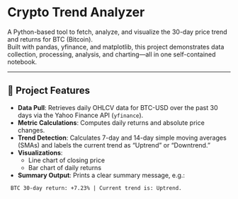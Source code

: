 # Crypto Trend Analyzer

A Python-based tool to fetch, analyze, and visualize the 30-day price trend and returns for BTC (Bitcoin).  
Built with pandas, yfinance, and matplotlib, this project demonstrates data collection, processing, analysis, and charting—all in one self-contained notebook.

---

## 🚀 Project Features

- **Data Pull**: Retrieves daily OHLCV data for BTC-USD over the past 30 days via the Yahoo Finance API (`yfinance`).
- **Metric Calculations**: Computes daily returns and absolute price changes.
- **Trend Detection**: Calculates 7-day and 14-day simple moving averages (SMAs) and labels the current trend as “Uptrend” or “Downtrend.”
- **Visualizations**:  
  - Line chart of closing price  
  - Bar chart of daily returns  
- **Summary Output**: Prints a clear summary message, e.g.:  
 ```text
  BTC 30-day return: +7.23% | Current trend is: Uptrend.
